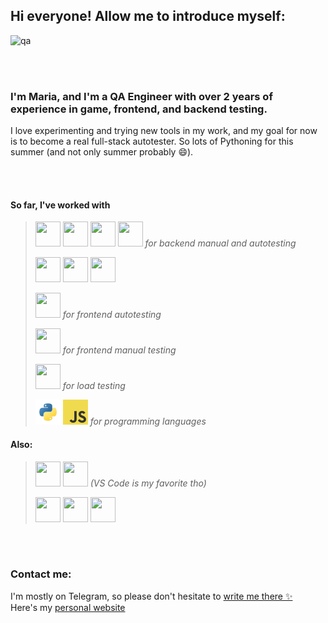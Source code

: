 ## Hi everyone! Allow me to introduce myself:

![qa](https://github.com/MariaChik/MariaChik/assets/131902195/780486b4-c5ed-407d-8a22-48224f2cdcbe)

<br/>
<br/>

### I'm Maria, and I'm a QA Engineer with over 2 years of experience in game, frontend, and backend testing.

I love experimenting and trying new tools in my work, and my goal for now is to become a real full-stack autotester. So lots of Pythoning for this summer (and not only summer probably 😄).

<br/>
<br/>

#### So far, I've worked with 
> <code><img height="40" width="40" src="https://img.uxwing.com/wp-content/themes/uxwing/download/brands-social-media/postman-icon.png"></code>
<code><img height="40" width="40" src="https://cdn.icon-icons.com/icons2/1381/PNG/512/soapui_93772.png"></code>
<code><img height="40" width="40" src="https://user-images.githubusercontent.com/15472/41327135-e4bf090c-6eca-11e8-9b76-032e8e2b0707.png"></code>
<code><img height="40" width="40" src="https://avatars.githubusercontent.com/u/7658037?s=280&v=4"></code> _for backend manual and autotesting_
>
> <code><img height="40" width="40" src="https://asset.brandfetch.io/idIq_kF0rb/idv3zwmSiY.jpeg"></code>
<code><img height="40" width="40" src="https://upload.wikimedia.org/wikipedia/commons/d/d5/Selenium_Logo.png"></code>
<code><img height="40" width="40" src="https://upload.wikimedia.org/wikipedia/commons/thumb/b/ba/Pytest_logo.svg/2048px-Pytest_logo.svg.png"></code>
>
> <code><img height="40" width="40" src="https://upload.wikimedia.org/wikipedia/commons/2/2c/Requests-logo.png"></code> _for frontend autotesting_
>
> <code><img height="40" width="40" src="https://cdn.icon-icons.com/icons2/2552/PNG/512/chrome_devtools_browser_logo_icon_153005.png"></code> _for frontend manual testing_
>
><code><img height="40" width="40" src="https://techstack.boltcode.io/wp-content/uploads/2022/12/8k044akj7cl7kfdh-JmeterPlugins_140px@2x.png"></code> _for load testing_
>
> <code><img height="40" width="40" src="https://raw.githubusercontent.com/github/explore/80688e429a7d4ef2fca1e82350fe8e3517d3494d/topics/python/python.png"></code>
  <code><img height="40" width="40" src="https://raw.githubusercontent.com/github/explore/80688e429a7d4ef2fca1e82350fe8e3517d3494d/topics/javascript/javascript.png"></code> _for programming languages_
 

#### Also:
> <code><img height="40" width="40" src="https://upload.wikimedia.org/wikipedia/commons/thumb/9/9a/Visual_Studio_Code_1.35_icon.svg/2048px-Visual_Studio_Code_1.35_icon.svg.png"></code>
<code><img height="40" width="40" src="https://upload.wikimedia.org/wikipedia/commons/thumb/1/1d/PyCharm_Icon.svg/1200px-PyCharm_Icon.svg.png"></code> _(VS Code is my favorite tho)_
>
> <code><img height="40" width="40" src="https://git-scm.com/images/logos/downloads/Git-Icon-1788C.png"></code>
<code><img height="40" width="40" src="https://upload.wikimedia.org/wikipedia/commons/a/af/PowerShell_Core_6.0_icon.png"></code>
<code><img height="40" width="40" src="https://w7.pngwing.com/pngs/79/202/png-transparent-computer-icons-computer-terminal-cmd-exe-command-terminal-miscellaneous-angle-rectangle-thumbnail.png"></code>

<br/>
<br/>

### Contact me:
I'm mostly on Telegram, so please don't hesitate to [write me there ✨](https://t.me/maria_nemo "write me there")
<br/>
Here's my [personal website](https://mariachik.github.io/index%20gb.html "personal website")
